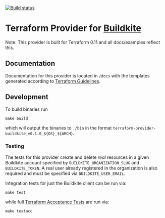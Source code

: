 [![Build status](https://badge.buildkite.com/ba2febb05f89921c3824ce22bd94d47310dcd481186151de21.svg?branch=main)](https://buildkite.com/samsara/hq-terraform-provider-buildkite)
# Terraform Provider for [Buildkite](https://buildkite.com)

Note: This provider is built for Terraform 0.11 and all docs/examples reflect this.
## Documentation
Documentation for this provider is located in `/docs` with the templates generated according to [Terraform Guidelines](https://www.terraform.io/docs/registry/providers/docs.html#generating-documentation).

## Development
To build binaries run
```
make build
```
which will output the binaries to `./bin` in the format `terraform-provider-buildkite_v0.1.0_${OS}_${ARCH}`.

### Testing
The tests for this provider create and delete *real* resources in a given Buildkite account specified by `BUILDKITE_ORGANIZATION_SLUG` and `BUILDKITE_TOKEN`. A real user already registered in the organization is also required and must be specified via `BUILDKITE_USER_EMAIL`.


Integration tests for just the Buildkite client can be run via:
```
make test
```
while full [Terraform Acceptance Tests](https://www.terraform.io/docs/extend/testing/acceptance-tests/index.html) are run via:
```
make testacc
```
